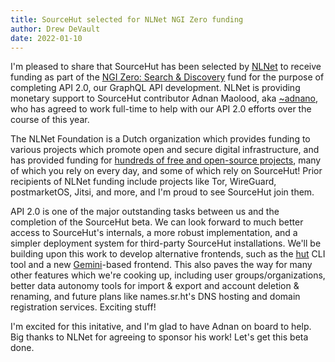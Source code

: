 ```yaml
---
title: SourceHut selected for NLNet NGI Zero funding
author: Drew DeVault
date: 2022-01-10
---
```


I'm pleased to share that SourceHut has been selected by [NLNet] to receive
funding as part of the [NGI Zero: Search & Discovery] fund for the purpose of
completing API 2.0, our GraphQL API development. NLNet is providing monetary
support to SourceHut contributor Adnan Maolood, aka [~adnano], who has agreed to
work full-time to help with our API 2.0 efforts over the course of this year.

[NLNet]: https://nlnet.nl
[NGI Zero: Search & Discovery]: https://nlnet.nl/discovery
[~adnano]: https://sr.ht/~adnano

The NLNet Foundation is a Dutch organization which provides funding to various
projects which promote open and secure digital infrastructure, and has provided
funding for [hundreds of free and open-source projects][projects], many of which
you rely on every day, and some of which rely on SourceHut! Prior recipients of
NLNet funding include projects like Tor, WireGuard, postmarketOS, Jitsi, and
more, and I'm proud to see SourceHut join them.

[projects]: https://nlnet.nl/project/current.html

API 2.0 is one of the major outstanding tasks between us and the completion of
the SourceHut beta. We can look forward to much better access to SourceHut's
internals, a more robust implementation, and a simpler deployment system for
third-party SourceHut installations. We'll be building upon this work to develop
alternative frontends, such as the [hut] CLI tool and a new [Gemini]-based
frontend. This also paves the way for many other features which we're cooking
up, including user groups/organizations, better data autonomy tools for import &
export and account deletion & renaming, and future plans like names.sr.ht's DNS
hosting and domain registration services. Exciting stuff!

[hut]: https://sr.ht/~emersion/hut
[Gemini]: https://gemini.circumlunar.space

I'm excited for this initative, and I'm glad to have Adnan on board to help. Big
thanks to NLNet for agreeing to sponsor his work! Let's get this beta done.
